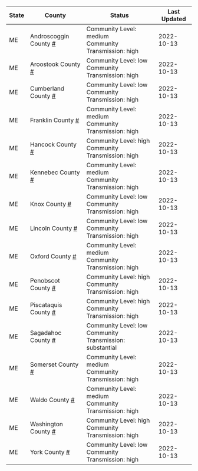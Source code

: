 State | County | Status | Last Updated
--- | --- | --- | --- 
ME | Androscoggin County <a href="#androscoggin_county">#</a> | <a name="androscoggin_county"></a>Community Level: medium<br/>Community Transmission: high | 2022-10-13
ME | Aroostook County <a href="#aroostook_county">#</a> | <a name="aroostook_county"></a>Community Level: low<br/>Community Transmission: high | 2022-10-13
ME | Cumberland County <a href="#cumberland_county">#</a> | <a name="cumberland_county"></a>Community Level: low<br/>Community Transmission: high | 2022-10-13
ME | Franklin County <a href="#franklin_county">#</a> | <a name="franklin_county"></a>Community Level: medium<br/>Community Transmission: high | 2022-10-13
ME | Hancock County <a href="#hancock_county">#</a> | <a name="hancock_county"></a>Community Level: high<br/>Community Transmission: high | 2022-10-13
ME | Kennebec County <a href="#kennebec_county">#</a> | <a name="kennebec_county"></a>Community Level: medium<br/>Community Transmission: high | 2022-10-13
ME | Knox County <a href="#knox_county">#</a> | <a name="knox_county"></a>Community Level: low<br/>Community Transmission: high | 2022-10-13
ME | Lincoln County <a href="#lincoln_county">#</a> | <a name="lincoln_county"></a>Community Level: low<br/>Community Transmission: high | 2022-10-13
ME | Oxford County <a href="#oxford_county">#</a> | <a name="oxford_county"></a>Community Level: medium<br/>Community Transmission: high | 2022-10-13
ME | Penobscot County <a href="#penobscot_county">#</a> | <a name="penobscot_county"></a>Community Level: high<br/>Community Transmission: high | 2022-10-13
ME | Piscataquis County <a href="#piscataquis_county">#</a> | <a name="piscataquis_county"></a>Community Level: high<br/>Community Transmission: high | 2022-10-13
ME | Sagadahoc County <a href="#sagadahoc_county">#</a> | <a name="sagadahoc_county"></a>Community Level: low<br/>Community Transmission: substantial | 2022-10-13
ME | Somerset County <a href="#somerset_county">#</a> | <a name="somerset_county"></a>Community Level: medium<br/>Community Transmission: high | 2022-10-13
ME | Waldo County <a href="#waldo_county">#</a> | <a name="waldo_county"></a>Community Level: medium<br/>Community Transmission: high | 2022-10-13
ME | Washington County <a href="#washington_county">#</a> | <a name="washington_county"></a>Community Level: high<br/>Community Transmission: high | 2022-10-13
ME | York County <a href="#york_county">#</a> | <a name="york_county"></a>Community Level: low<br/>Community Transmission: high | 2022-10-13
